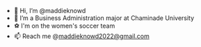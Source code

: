 - 👋 Hi, I’m @maddieknowd
- 👀 I’m a Business Administration major at Chaminade University 
- ⚽️ I'm on the women's soccer team 
- 📫 Reach me @maddieknowd2022@gmail.com

<!---
maddieknowd/maddieknowd is a ✨ special ✨ repository because its `README.md` (this file) appears on your GitHub profile.
You can click the Preview link to take a look at your changes.
--->
